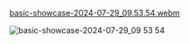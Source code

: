 [basic-showcase-2024-07-29_09.53.54.webm](https://github.com/user-attachments/assets/cd90f82a-b23e-4fae-96f0-b215c529e88d)



![basic-showcase-2024-07-29_09 53 54](https://github.com/user-attachments/assets/15fe3918-ebbd-40d8-a3df-bba1cbc6fd6c)
